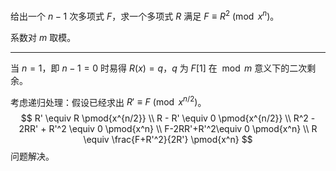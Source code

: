 给出一个 $n-1$ 次多项式 $F$，求一个多项式 $R$ 满足 $F \equiv R^2 \pmod{x^n}$​。

系数对 $m$ 取模。

---

当 $n = 1$，即 $n-1=0$ 时易得 $R(x) = q$，$q$ 为 $F[1]$ 在 $\bmod m$ 意义下的二次剩余。

考虑递归处理：假设已经求出 $R' \equiv F \pmod{x^{n/2}}$。
$$
R' \equiv R \pmod{x^{n/2}} \\
R - R' \equiv 0 \pmod{x^{n/2}} \\
R^2 - 2RR' + R'^2 \equiv 0 \pmod{x^n} \\
F-2RR'+R'^2\equiv 0 \pmod{x^n} \\
R \equiv \frac{F+R'^2}{2R'} \pmod{x^n}
$$
问题解决。

